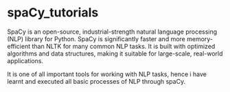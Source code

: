 # spaCy_tutorials
SpaCy is an open-source, industrial-strength natural language processing (NLP) library for Python. SpaCy is significantly faster and more memory-efficient than NLTK for many common NLP tasks. 
It is built with optimized algorithms and data structures, making it suitable for large-scale, real-world applications.

It is one of all important tools for working with NLP tasks, hence i have learnt and executed all basic processes of NLP through spaCy.
